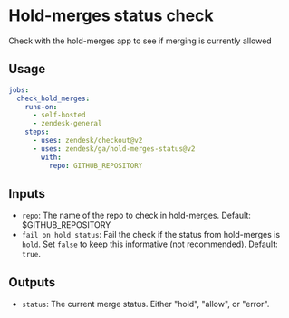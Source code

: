 # Hold-merges status check

Check with the hold-merges app to see if merging is currently allowed

## Usage

```yaml
jobs:
  check_hold_merges:
    runs-on:
      - self-hosted
      - zendesk-general
    steps:
      - uses: zendesk/checkout@v2
      - uses: zendesk/ga/hold-merges-status@v2
        with:
          repo: GITHUB_REPOSITORY
```

## Inputs

- `repo`: The name of the repo to check in hold-merges. Default: $GITHUB_REPOSITORY
- `fail_on_hold_status`: Fail the check if the status from hold-merges is `hold`. Set `false` to keep this informative (not recommended). Default: `true`.

## Outputs

- `status`: The current merge status. Either "hold", "allow", or "error".
